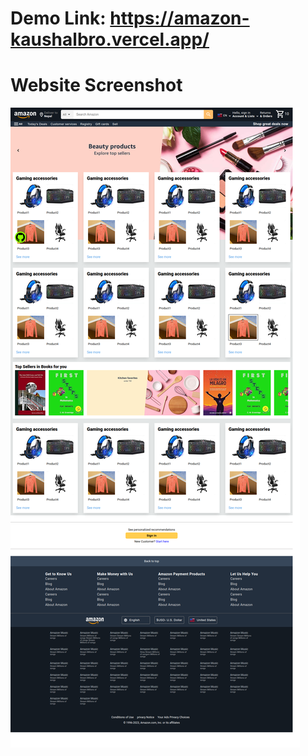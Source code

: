 
# Demo Link: https://amazon-kaushalbro.vercel.app/
# Website Screenshot

![screenshot](amazon-clone-screenshot.png)
